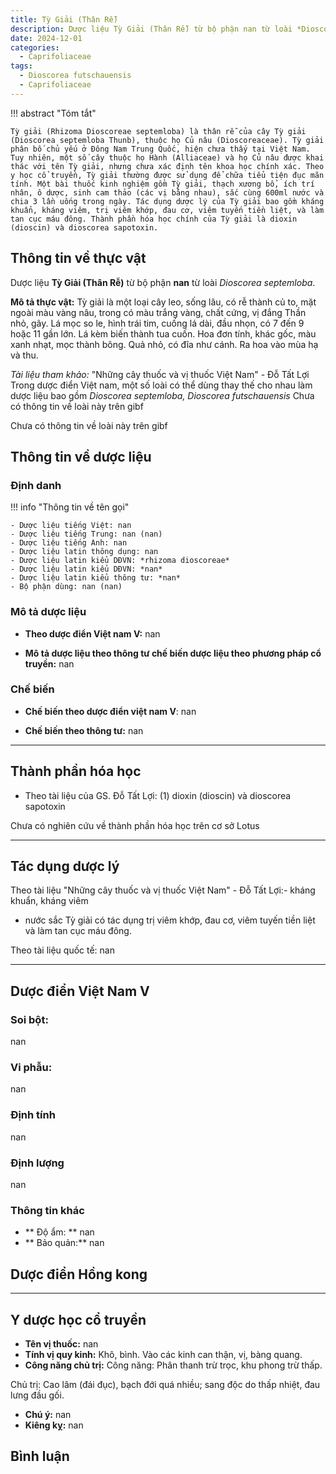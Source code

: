 ```yaml
---
title: Tỳ Giải (Thân Rễ)
description: Dược liệu Tỳ Giải (Thân Rễ) từ bộ phận nan từ loài *Dioscorea septemloba*
date: 2024-12-01
categories:
  - Caprifoliaceae
tags:
  - Dioscorea futschauensis
  - Caprifoliaceae
---
```

!!! abstract "Tóm tắt"

    Tỳ giải (Rhizoma Dioscoreae septemloba) là thân rễ của cây Tỳ giải (Dioscorea septemloba Thunb), thuộc họ Củ nâu (Dioscoreaceae). Tỳ giải phân bố chủ yếu ở Đông Nam Trung Quốc, hiện chưa thấy tại Việt Nam. Tuy nhiên, một số cây thuộc họ Hành (Alliaceae) và họ Củ nâu được khai thác với tên Tỳ giải, nhưng chưa xác định tên khoa học chính xác. Theo y học cổ truyền, Tỳ giải thường được sử dụng để chữa tiểu tiện đục mãn tính. Một bài thuốc kinh nghiệm gồm Tỳ giải, thạch xương bổ, ích trí nhân, ô dược, sinh cam thảo (các vị bằng nhau), sắc cùng 600ml nước và chia 3 lần uống trong ngày. Tác dụng dược lý của Tỳ giải bao gồm kháng khuẩn, kháng viêm, trị viêm khớp, đau cơ, viêm tuyến tiền liệt, và làm tan cục máu đông. Thành phần hóa học chính của Tỳ giải là dioxin (dioscin) và dioscorea sapotoxin.

## Thông tin về thực vật


Dược liệu **Tỳ Giải (Thân Rễ)** từ bộ phận **nan** từ loài *Dioscorea septemloba*.

**Mô tả thực vật:** Tỳ giải là một loại cây leo, sống lâu, có rễ thành củ to, mặt ngoài màu vàng nâu, trong có màu trắng vàng, chất cứng, vị đắng Thần nhỏ, gãy. Lá mọc so le, hình trái tim, cuống lá dài, đầu nhọn, có 7 đến 9 hoặc 11 gần lớn. Lá kèm biến thành tua cuốn. Hoa đơn tính, khác gốc, màu xanh nhạt, mọc thành bông. Quả nhỏ, có đĩa như cánh. Ra hoa vào mùa hạ và thu.

*Tài liệu tham khảo:* "Những cây thuốc và vị thuốc Việt Nam" - Đỗ Tất Lợi 
Trong dược điển Việt nam, một số loài có thể dùng thay thế cho nhau làm dược liệu bao gồm *Dioscorea septemloba, Dioscorea futschauensis* 
Chưa có thông tin về loài này trên gibf
 
Chưa có thông tin về loài này trên gibf


## Thông tin về dược liệu 

### Định danh

!!! info "Thông tin về tên gọi"

    - Dược liệu tiếng Việt: nan
    - Dược liệu tiếng Trung: nan (nan)
    - Dược liệu tiếng Anh: nan
    - Dược liệu latin thông dụng: nan
    - Dược liệu latin kiểu DĐVN: *rhizoma dioscoreae*
    - Dược liệu latin kiểu DĐVN: *nan*
    - Dược liệu latin kiểu thông tư: *nan*
    - Bộ phận dùng: nan (nan)

### Mô tả dược liệu 

- **Theo dược điển Việt nam V:** nan

- **Mô tả dược liệu theo thông tư chế biến dược liệu theo phương pháp cổ truyền:** nan

### Chế biến 

- **Chế biến theo dược điển việt nam V**: nan

- **Chế biến theo thông tư:** nan

--- 

## Thành phần hóa học

- Theo tài liệu của GS. Đỗ Tất Lợi:  (1) dioxin (dioscin) và dioscorea sapotoxin
    
Chưa có nghiên cứu về thành phần hóa học trên cơ sở Lotus

---

## Tác dụng dược lý

Theo tài liệu "Những cây thuốc và vị thuốc Việt Nam" - Đỗ Tất Lợi:- kháng khuẩn, kháng viêm
- nước sắc Tỳ giải có tác dụng trị viêm khớp, đau cơ, viêm tuyến tiền liệt và làm tan cục máu đông.

Theo tài liệu quốc tế: nan

---

## Dược điển Việt Nam V

### Soi bột:

nan

<!-- Hình ảnh soi bột sẽ được tự động chèn vào đây sau -->

### Vi phẫu:

nan

<!-- Hình ảnh vi phẫu sẽ được tự động chèn vào đây sau -->

### Định tính

nan

### Định lượng

nan

### Thông tin khác 

- ** Độ ẩm: ** nan
- ** Bảo quản:** nan

## Dược điển Hồng kong

<!-- PDF sẽ được tự động chèn vào đây sau -->


---

## Y dược học cổ truyền

- **Tên vị thuốc:** nan
- **Tính vị quy kinh:** Khô, bình. Vào các kinh can thận, vị, bàng quang.
- **Công năng chủ trị:** Công năng: Phân thanh trừ trọc, khu phong trừ thấp.

Chủ trị: Cao lâm (đái đục), bạch đới quá nhiều; sang độc do thấp nhiệt, đau lưng đầu gối.
- **Chú ý:** nan
- **Kiêng kỵ:** nan



## Bình luận

<div id="giscus-container"></div>
<script src="https://giscus.app/client.js"
        data-repo="hoangson0787/CSDL-duoc-lieu"
        data-repo-id="R_kgDONbMRNA"
        data-category="Duoc lieu"
        data-category-id="DIC_kwDONbMRNM4ClklR"
        data-mapping="pathname"
        data-strict="0"
        data-reactions-enabled="1"
        data-emit-metadata="1"
        data-input-position="bottom"
        data-theme="light"
        data-lang="en"
        crossorigin="anonymous"
        async>
</script>

